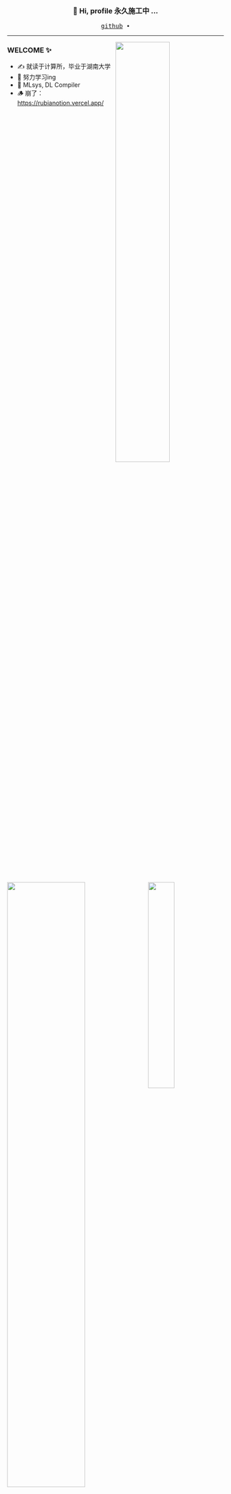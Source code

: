 <h3 align="center"> 👋 Hi, profile 永久施工中 ... </h3>

<p align="center">
  <samp>
    <a href="https://github.com/RubiaCx">github</a> ∙ 
<!--     <a href="https://space.bilibili.com/1819812">bilibili</a> ∙
    <a href="https://blog.csdn.net/RubiaC">csdn</a> -->
  </samp>
</p>

---
<img align="right" src="https://github-readme-stats.vercel.app/api?username=RubiaCx&show_icons=true&hide_border=true&theme=flag-india" width="50%">

### WELCOME ✨

- ✍️ 就读于计算所，毕业于湖南大学
- 🌱 努力学习ing
- 💬 MLsys, DL Compiler
- 🪵 崩了：https://rubianotion.vercel.app/

&emsp;&emsp; 

<img align="left" src="https://github-profile-summary-cards.vercel.app/api/cards/profile-details?username=rubiacx&theme=transparent" width="60%"> 
<img align="right" src="https://github-readme-stats.vercel.app/api/top-langs/?username=RubiaCx&show_icons=true&hide_border=true&theme=flag-india" width="35%"> 

<!-- <div align="center"> <img src="https://github-profile-trophy.vercel.app/?username=RubiaCx" /> </div> -->
